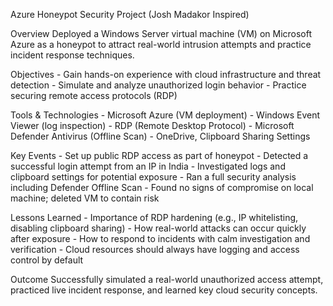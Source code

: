 Azure Honeypot Security Project (Josh Madakor Inspired)

Overview Deployed a Windows Server virtual machine (VM) on Microsoft
Azure as a honeypot to attract real-world intrusion attempts and
practice incident response techniques.

Objectives - Gain hands-on experience with cloud infrastructure and
threat detection - Simulate and analyze unauthorized login behavior -
Practice securing remote access protocols (RDP)

Tools & Technologies - Microsoft Azure (VM deployment) - Windows Event
Viewer (log inspection) - RDP (Remote Desktop Protocol) - Microsoft
Defender Antivirus (Offline Scan) - OneDrive, Clipboard Sharing Settings

Key Events - Set up public RDP access as part of honeypot - Detected a
successful login attempt from an IP in India - Investigated logs and
clipboard settings for potential exposure - Ran a full security analysis
including Defender Offline Scan - Found no signs of compromise on local
machine; deleted VM to contain risk

Lessons Learned - Importance of RDP hardening (e.g., IP whitelisting,
disabling clipboard sharing) - How real-world attacks can occur quickly
after exposure - How to respond to incidents with calm investigation and
verification - Cloud resources should always have logging and access
control by default

Outcome Successfully simulated a real-world unauthorized access attempt,
practiced live incident response, and learned key cloud security
concepts.
